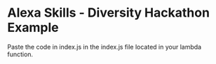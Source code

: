 # Alexa Skills - Diversity Hackathon Example

Paste the code in index.js in the index.js file located in your lambda function.

